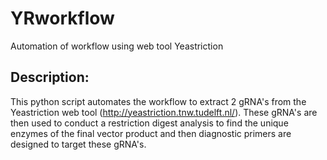 # YRworkflow
Automation of workflow using web tool Yeastriction

## Description:

This python script automates the workflow to extract 2 gRNA's from the Yeastriction web tool (http://yeastriction.tnw.tudelft.nl/). These gRNA's are then used to conduct a restriction digest analysis to find the unique enzymes of the final vector product and then diagnostic primers are designed to target these gRNA's.


